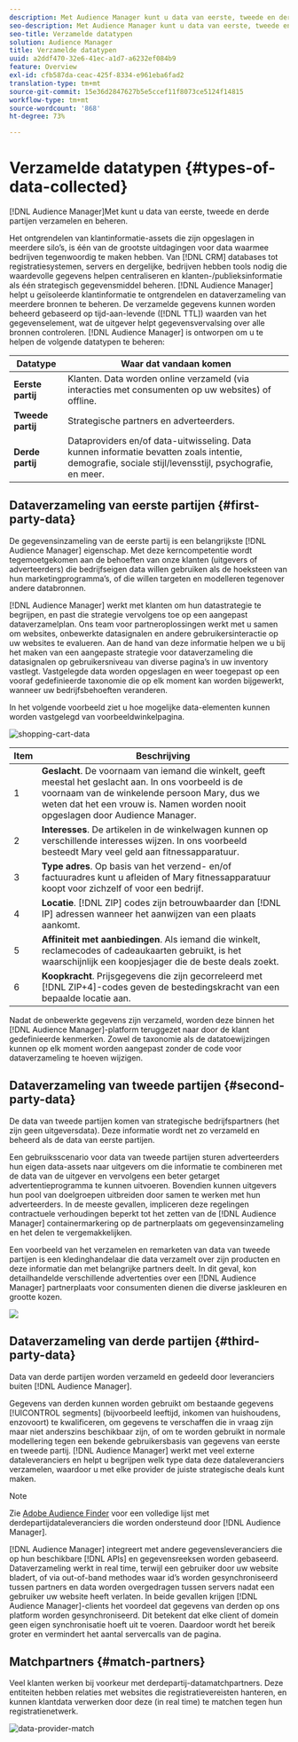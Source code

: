 ```yaml
---
description: Met Audience Manager kunt u data van eerste, tweede en derde partijen verzamelen en beheren.
seo-description: Met Audience Manager kunt u data van eerste, tweede en derde partijen verzamelen en beheren.
seo-title: Verzamelde datatypen
solution: Audience Manager
title: Verzamelde datatypen
uuid: a2ddf470-32e6-41ec-a1d7-a6232ef084b9
feature: Overview
exl-id: cfb587da-ceac-425f-8334-e961eba6fad2
translation-type: tm+mt
source-git-commit: 15e36d2847627b5e5ccef11f8073ce5124f14815
workflow-type: tm+mt
source-wordcount: '868'
ht-degree: 73%

---
```


# Verzamelde datatypen {#types-of-data-collected}

[!DNL Audience Manager]Met kunt u data van eerste, tweede en derde partijen verzamelen en beheren.

Het ontgrendelen van klantinformatie-assets die zijn opgeslagen in meerdere silo’s, is één van de grootste uitdagingen voor data waarmee bedrijven tegenwoordig te maken hebben. Van [!DNL CRM] databases tot registratiesystemen, servers en dergelijke, bedrijven hebben tools nodig die waardevolle gegevens helpen centraliseren en klanten-/publieksinformatie als één strategisch gegevensmiddel beheren. [!DNL Audience Manager] helpt u geïsoleerde klantinformatie te ontgrendelen en dataverzameling van meerdere bronnen te beheren. De verzamelde gegevens kunnen worden beheerd gebaseerd op tijd-aan-levende ([!DNL TTL]) waarden van het gegevenselement, wat de uitgever helpt gegevensvervalsing over alle bronnen controleren. [!DNL Audience Manager] is ontworpen om u te helpen de volgende datatypen te beheren:

| Datatype | Waar dat vandaan komen |
|---|---|
| **Eerste partij** | Klanten. Data worden online verzameld (via interacties met consumenten op uw websites) of offline. |
| **Tweede partij** | Strategische partners en adverteerders. |
| **Derde partij** | Dataproviders en/of data-uitwisseling. Data kunnen informatie bevatten zoals intentie, demografie, sociale stijl/levensstijl, psychografie, en meer. |

## Dataverzameling van eerste partijen {#first-party-data}

De gegevensinzameling van de eerste partij is een belangrijkste [!DNL Audience Manager] eigenschap. Met deze kerncompetentie wordt tegemoetgekomen aan de behoeften van onze klanten (uitgevers of adverteerders) die bedrijfseigen data willen gebruiken als de hoeksteen van hun marketingprogramma’s, of die willen targeten en modelleren tegenover andere databronnen.

[!DNL Audience Manager] werkt met klanten om hun datastrategie te begrijpen, en past die strategie vervolgens toe op een aangepast dataverzamelplan. Ons team voor partneroplossingen werkt met u samen om websites, onbewerkte datasignalen en andere gebruikersinteractie op uw websites te evalueren. Aan de hand van deze informatie helpen we u bij het maken van een aangepaste strategie voor dataverzameling die datasignalen op gebruikersniveau van diverse pagina’s in uw inventory vastlegt. Vastgelegde data worden opgeslagen en weer toegepast op een vooraf gedefinieerde taxonomie die op elk moment kan worden bijgewerkt, wanneer uw bedrijfsbehoeften veranderen.

In het volgende voorbeeld ziet u hoe mogelijke data-elementen kunnen worden vastgelegd van voorbeeldwinkelpagina.

![shopping-cart-data](assets/shopping-cart-data.png)

| Item | Beschrijving |
|---|---|
| 1 | **Geslacht**. De voornaam van iemand die winkelt, geeft meestal het geslacht aan. In ons voorbeeld is de voornaam van de winkelende persoon Mary, dus we weten dat het een vrouw is. Namen worden nooit opgeslagen door Audience Manager. |
| 2 | **Interesses**. De artikelen in de winkelwagen kunnen op verschillende interesses wijzen. In ons voorbeeld besteedt Mary veel geld aan fitnessapparatuur. |
| 3 | **Type adres**. Op basis van het verzend- en/of factuuradres kunt u afleiden of Mary fitnessapparatuur koopt voor zichzelf of voor een bedrijf. |
| 4 | **Locatie**. [!DNL ZIP] codes zijn betrouwbaarder dan  [!DNL IP] adressen wanneer het aanwijzen van een plaats aankomt. |
| 5 | **Affiniteit met aanbiedingen**. Als iemand die winkelt, reclamecodes of cadeaukaarten gebruikt, is het waarschijnlijk een koopjesjager die de beste deals zoekt. |
| 6 | **Koopkracht**. Prijsgegevens die zijn gecorreleerd met [!DNL ZIP+4]-codes geven de bestedingskracht van een bepaalde locatie aan. |

Nadat de onbewerkte gegevens zijn verzameld, worden deze binnen het [!DNL Audience Manager]-platform teruggezet naar door de klant gedefinieerde kenmerken. Zowel de taxonomie als de datatoewijzingen kunnen op elk moment worden aangepast zonder de code voor dataverzameling te hoeven wijzigen.

## Dataverzameling van tweede partijen {#second-party-data}

De data van tweede partijen komen van strategische bedrijfspartners (het zijn geen uitgeversdata). Deze informatie wordt net zo verzameld en beheerd als de data van eerste partijen.

Een gebruiksscenario voor data van tweede partijen sturen adverteerders hun eigen data-assets naar uitgevers om die informatie te combineren met de data van de uitgever en vervolgens een beter getarget advertentieprogramma te kunnen uitvoeren. Bovendien kunnen uitgevers hun pool van doelgroepen uitbreiden door samen te werken met hun adverteerders. In de meeste gevallen, impliceren deze regelingen contractuele verhoudingen beperkt tot het zetten van de [!DNL Audience Manager] containermarkering op de partnerplaats om gegevensinzameling en het delen te vergemakkelijken.

Een voorbeeld van het verzamelen en remarketen van data van tweede partijen is een kledinghandelaar die data verzamelt over zijn producten en deze informatie dan met belangrijke partners deelt. In dit geval, kon detailhandelde verschillende advertenties over een [!DNL Audience Manager] partnerplaats voor consumenten dienen die diverse jaskleuren en grootte kozen.

![](assets/shopping-cart-traits.png)

## Dataverzameling van derde partijen {#third-party-data}

Data van derde partijen worden verzameld en gedeeld door leveranciers buiten [!DNL Audience Manager].

Gegevens van derden kunnen worden gebruikt om bestaande gegevens [!UICONTROL segments] (bijvoorbeeld leeftijd, inkomen van huishoudens, enzovoort) te kwalificeren, om gegevens te verschaffen die in vraag zijn maar niet anderszins beschikbaar zijn, of om te worden gebruikt in normale modellering tegen een bekende gebruikersbasis van gegevens van eerste en tweede partij. [!DNL Audience Manager] werkt met veel externe dataleveranciers en helpt u begrijpen welk type data deze dataleveranciers verzamelen, waardoor u met elke provider de juiste strategische deals kunt maken.

>[!NOTE]
>
>Zie [Adobe Audience Finder](https://www.adobe-audience-finder.com/) voor een volledige lijst met derdepartijdataleveranciers die worden ondersteund door [!DNL Audience Manager].

[!DNL Audience Manager] integreert met andere gegevensleveranciers die op hun beschikbare  [!DNL APIs] en gegevensreeksen worden gebaseerd. Dataverzameling werkt in real time, terwijl een gebruiker door uw website bladert, of via out-of-band methodes waar id’s worden gesynchroniseerd tussen partners en data worden overgedragen tussen servers nadat een gebruiker uw website heeft verlaten. In beide gevallen krijgen [!DNL Audience Manager]-clients het voordeel dat gegevens van derden op ons platform worden gesynchroniseerd. Dit betekent dat elke client of domein geen eigen synchronisatie hoeft uit te voeren. Daardoor wordt het bereik groter en vermindert het aantal servercalls van de pagina.

## Matchpartners {#match-partners}

Veel klanten werken bij voorkeur met derdepartij-datamatchpartners. Deze entiteiten hebben relaties met websites die registratievereisten hanteren, en kunnen klantdata verwerken door deze (in real time) te matchen tegen hun registratienetwerk.

![data-provider-match](assets/data-provider-match.png)
